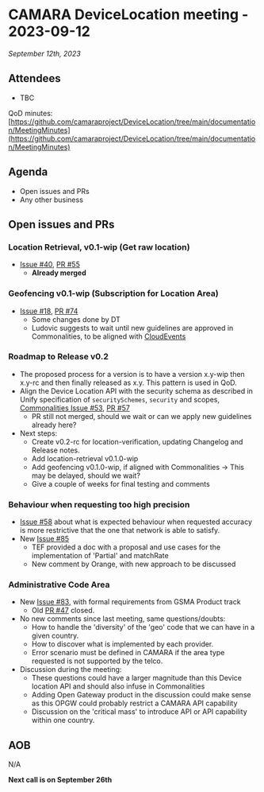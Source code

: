 # CAMARA DeviceLocation meeting - 2023-09-12

*September 12th, 2023*

## Attendees

* TBC


QoD minutes: [https://github.com/camaraproject/DeviceLocation/tree/main/documentation/MeetingMinutes](https://github.com/camaraproject/DeviceLocation/tree/main/documentation/MeetingMinutes)

## Agenda

* Open issues and PRs
* Any other business

## Open issues and PRs


### Location Retrieval, v0.1-wip (Get raw location)

* [Issue #40](https://github.com/camaraproject/DeviceLocation/issues/40), [PR #55](https://github.com/camaraproject/DeviceLocation/pull/55)
  - **Already merged**


### Geofencing v0.1-wip (Subscription for Location Area) 

* [Issue #18](https://github.com/camaraproject/DeviceLocation/issues/18), [PR #74](https://github.com/camaraproject/DeviceLocation/pull/74)
  - Some changes done by DT
  - Ludovic suggests to wait until  new guidelines are approved in Commonalities, to be aligned with [CloudEvents](https://github.com/camaraproject/Commonalities/pull/56)
  

### Roadmap to Release v0.2

* The proposed process for a version is to have a version x.y-wip then x.y-rc and then finally released as x.y. This pattern is used in QoD.
* Align the Device Location API with the security schema as described in Unify specification of `securitySchemes`, `security` and scopes, [Commonalities Issue #53](https://github.com/camaraproject/Commonalities/issues/53), [PR #57](https://github.com/camaraproject/Commonalities/pull/57)
  - PR still not merged, should we wait or can we apply new guidelines already here?
* Next steps:
  - Create v0.2-rc for location-verification, updating Changelog and Release notes.
  - Add location-retrieval v0.1.0-wip 
  - Add geofencing v0.1.0-wip, if aligned with Commonalities -> This may be delayed, should we wait?  
  - Give a couple of weeks for final testing and comments


### Behaviour when requesting too high precision

* [Issue #58](https://github.com/camaraproject/DeviceLocation/issues/58) about what is expected behaviour when requested accuracy is more restrictive that the one that network is able to satisfy. 
* New [Issue #85](https://github.com/camaraproject/DeviceLocation/issues/85)
  - TEF provided a doc with a proposal and use cases for the implementation of 'Partial' and matchRate
  - New comment by Orange, with new approach to be discussed

### Administrative Code Area

* New [Issue #83](https://github.com/camaraproject/DeviceLocation/issues/83), with formal requirements from GSMA Product track
  - Old [PR #47](https://github.com/camaraproject/DeviceLocation/pull/47) closed.
* No new comments since last meeting, same questions/doubts:
  - How to handle the 'diversity' of the 'geo' code that we can have in a given country.
  - How to discover what is implemented by each provider.
  - Error scenario must be defined in CAMARA if the area type requested is not supported by the telco.
* Discussion during the meeting:
  - These questions could have a larger magnitude than this Device location API and should also infuse in Commonalities
  - Adding Open Gateway product in the discussion could make sense as this OPGW could probably restrict a CAMARA API capability
  - Discussion on the 'critical mass' to introduce API or API capability within one country.



## AOB
N/A 

<p>

**Next call is on September 26th**
